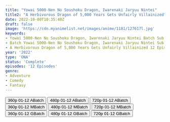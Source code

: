 ```yaml
---
title: "Yowai 5000-Nen No Soushoku Dragon, Iwarenaki Jaryuu Nintei"
title2: "A Herbivorous Dragon of 5,000 Years Gets Unfairly Villainized"
date: 2022-10-08T10:35:48Z
draft: false
image: 'https://cdn.myanimelist.net/images/anime/1181/127617l.jpg'
keywords:
- Yowai 5000-Nen No Soushoku Dragon, Iwarenaki Jaryuu Nintei Batch Sub Indo
- Batch Yowai 5000-Nen No Soushoku Dragon, Iwarenaki Jaryuu Nintei Sub Indo
- A Herbivorous Dragon of 5,000 Years Gets Unfairly Villainized 12 Episodes Sub Indo
year: '2022'
type: 'ONA'
status: 'Complete'
episodes: '12 Episodes'
genre:
- Adventure
- Comedy
- Fantasy
---
```


<div class="d-g gg-5 gtc-r ai-c">
<button onclick="window.open('?barc=V8hKh69FrK_20221010/Batch/1-12/Kuramanime-YW5000-1_12-Mp4360','_blank')">360p 01-12 ABatch</button>
<button onclick="window.open('?barc=V8hKh69FrK_20221010/Batch/1-12/Kuramanime-YW5000-1_12-Mp4480','_blank')">480p 01-12 ABatch</button>
<button onclick="window.open('?barc=V8hKh69FrK_20221010/Batch/1-12/Kuramanime-YW5000-1_12-Mp4720','_blank')">720p 01-12 ABatch</button>
<button onclick="window.open('?bmed=jxmfkulbebnku3w','_blank')">360p 01-12 MBatch</button>
<button onclick="window.open('?bmed=lc29qc57h341gb9','_blank')">480p 01-12 MBatch</button>
<button onclick="window.open('?bmed=d37e6wjbo8v5vzc','_blank')">720p 01-12 MBatch</button>
<button onclick="window.open('?bgoo=1sSpkWYdgSKqsaP4bm5XYlQzMa6kK8drb','_blank')">360p 01-12 GBatch</button>
<button onclick="window.open('?bgoo=1liP0NutNKni6-kkQ_gmHKwQXJv9fsP5k','_blank')">480p 01-12 GBatch</button>
<button onclick="window.open('?bgoo=1pnrkbmKy8pEQbZLWnniCqhFXpHanHcAx','_blank')">720p 01-12 GBatch</button>
</div>